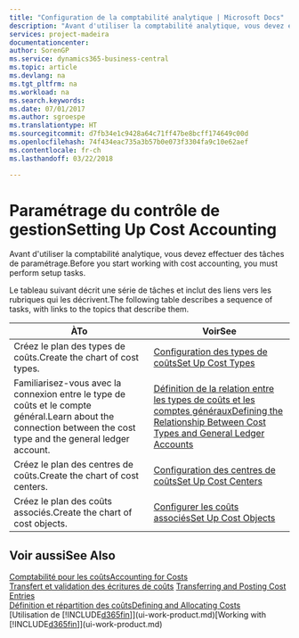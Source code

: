 ```yaml
---
title: "Configuration de la comptabilité analytique | Microsoft Docs"
description: "Avant d'utiliser la comptabilité analytique, vous devez effectuer des tâches de paramétrage."
services: project-madeira
documentationcenter: 
author: SorenGP
ms.service: dynamics365-business-central
ms.topic: article
ms.devlang: na
ms.tgt_pltfrm: na
ms.workload: na
ms.search.keywords: 
ms.date: 07/01/2017
ms.author: sgroespe
ms.translationtype: HT
ms.sourcegitcommit: d7fb34e1c9428a64c71ff47be8bcff174649c00d
ms.openlocfilehash: 74f434eac735a3b57b0e073f3304fa9c10e62aef
ms.contentlocale: fr-ch
ms.lasthandoff: 03/22/2018

---
```

# <a name="setting-up-cost-accounting"></a><span data-ttu-id="8cb5b-103">Paramétrage du contrôle de gestion</span><span class="sxs-lookup"><span data-stu-id="8cb5b-103">Setting Up Cost Accounting</span></span>
<span data-ttu-id="8cb5b-104">Avant d'utiliser la comptabilité analytique, vous devez effectuer des tâches de paramétrage.</span><span class="sxs-lookup"><span data-stu-id="8cb5b-104">Before you start working with cost accounting, you must perform setup tasks.</span></span>  

 <span data-ttu-id="8cb5b-105">Le tableau suivant décrit une série de tâches et inclut des liens vers les rubriques qui les décrivent.</span><span class="sxs-lookup"><span data-stu-id="8cb5b-105">The following table describes a sequence of tasks, with links to the topics that describe them.</span></span>

|<span data-ttu-id="8cb5b-106">À</span><span class="sxs-lookup"><span data-stu-id="8cb5b-106">To</span></span>|<span data-ttu-id="8cb5b-107">Voir</span><span class="sxs-lookup"><span data-stu-id="8cb5b-107">See</span></span>|  
|--------|---------|  
|<span data-ttu-id="8cb5b-108">Créez le plan des types de coûts.</span><span class="sxs-lookup"><span data-stu-id="8cb5b-108">Create the chart of cost types.</span></span>|[<span data-ttu-id="8cb5b-109">Configuration des types de coûts</span><span class="sxs-lookup"><span data-stu-id="8cb5b-109">Set Up Cost Types</span></span>](finance-how-to-set-up-cost-types.md)|  
|<span data-ttu-id="8cb5b-110">Familiarisez-vous avec la connexion entre le type de coûts et le compte général.</span><span class="sxs-lookup"><span data-stu-id="8cb5b-110">Learn about the connection between the cost type and the general ledger account.</span></span>|[<span data-ttu-id="8cb5b-111">Définition de la relation entre les types de coûts et les comptes généraux</span><span class="sxs-lookup"><span data-stu-id="8cb5b-111">Defining the Relationship Between Cost Types and General Ledger Accounts</span></span>](finance-defining-the-relationship-between-cost-types-and-general-ledger-accounts.md)|  
|<span data-ttu-id="8cb5b-112">Créez le plan des centres de coûts.</span><span class="sxs-lookup"><span data-stu-id="8cb5b-112">Create the chart of cost centers.</span></span>|[<span data-ttu-id="8cb5b-113">Configuration des centres de coûts</span><span class="sxs-lookup"><span data-stu-id="8cb5b-113">Set Up Cost Centers</span></span>](finance-how-to-set-up-cost-centers.md)|  
|<span data-ttu-id="8cb5b-114">Créez le plan des coûts associés.</span><span class="sxs-lookup"><span data-stu-id="8cb5b-114">Create the chart of cost objects.</span></span>|[<span data-ttu-id="8cb5b-115">Configurer les coûts associés</span><span class="sxs-lookup"><span data-stu-id="8cb5b-115">Set Up Cost Objects</span></span>](finance-how-to-set-up-cost-objects.md)|  

## <a name="see-also"></a><span data-ttu-id="8cb5b-116">Voir aussi</span><span class="sxs-lookup"><span data-stu-id="8cb5b-116">See Also</span></span>  
[<span data-ttu-id="8cb5b-117">Comptabilité pour les coûts</span><span class="sxs-lookup"><span data-stu-id="8cb5b-117">Accounting for Costs</span></span>](finance-manage-cost-accounting.md)  
<span data-ttu-id="8cb5b-118">[Transfert et validation des écritures de coûts](finance-transfer-and-post-cost-entries.md) </span><span class="sxs-lookup"><span data-stu-id="8cb5b-118">[Transferring and Posting Cost Entries](finance-transfer-and-post-cost-entries.md) </span></span>  
[<span data-ttu-id="8cb5b-119">Définition et répartition des coûts</span><span class="sxs-lookup"><span data-stu-id="8cb5b-119">Defining and Allocating Costs</span></span>](finance-define-and-allocate-costs.md)  
<span data-ttu-id="8cb5b-120">[Utilisation de [!INCLUDE[d365fin](includes/d365fin_md.md)]](ui-work-product.md)</span><span class="sxs-lookup"><span data-stu-id="8cb5b-120">[Working with [!INCLUDE[d365fin](includes/d365fin_md.md)]](ui-work-product.md)</span></span>

